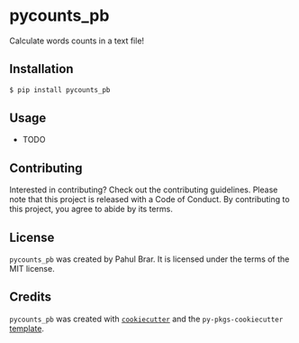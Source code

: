 # pycounts_pb

Calculate words counts in a text file!

## Installation

```bash
$ pip install pycounts_pb
```

## Usage

- TODO

## Contributing

Interested in contributing? Check out the contributing guidelines. Please note that this project is released with a Code of Conduct. By contributing to this project, you agree to abide by its terms.

## License

`pycounts_pb` was created by Pahul Brar. It is licensed under the terms of the MIT license.

## Credits

`pycounts_pb` was created with [`cookiecutter`](https://cookiecutter.readthedocs.io/en/latest/) and the `py-pkgs-cookiecutter` [template](https://github.com/py-pkgs/py-pkgs-cookiecutter).
